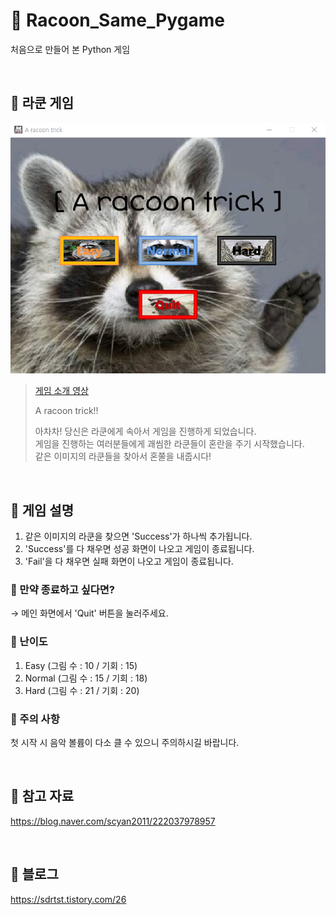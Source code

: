 # 🦝 Racoon_Same_Pygame
처음으로 만들어 본 Python 게임

<br/>

## 🦝 라쿤 게임
![title](/image/racoon_trick.png)  
> [게임 소개 영상](https://tv.kakao.com/v/428303313)  
>
> A racoon trick!!  
>
> 아차차! 당신은 라쿤에게 속아서 게임을 진행하게 되었습니다.  
> 게임을 진행하는 여러분들에게 괘씸한 라쿤들이 혼란을 주기 시작했습니다.  
> 같은 이미지의 라쿤들을 찾아서 혼쭐을 내줍시다!

<br/>

## 📝 게임 설명
1. 같은 이미지의 라쿤을 찾으면 'Success'가 하나씩 추가됩니다.
2. 'Success'를 다 채우면 성공 화면이 나오고 게임이 종료됩니다.
3. 'Fail'을 다 채우면 실패 화면이 나오고 게임이 종료됩니다.

### 📌 만약 종료하고 싶다면?  
→ 메인 화면에서 'Quit' 버튼을 눌러주세요.

### 📌 난이도
1. Easy (그림 수 : 10 / 기회 : 15)
2. Normal (그림 수 : 15 / 기회 : 18)
3. Hard (그림 수 : 21 / 기회 : 20)

### 📌 주의 사항
첫 시작 시 음악 볼륨이 다소 클 수 있으니 주의하시길 바랍니다.

<br/>

## 📄 참고 자료
https://blog.naver.com/scyan2011/222037978957

<br/>

## 👋 블로그
https://sdrtst.tistory.com/26
